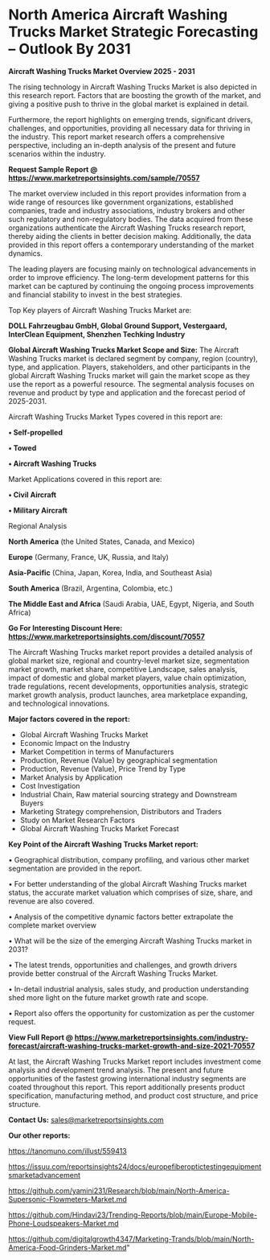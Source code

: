 # North America Aircraft Washing Trucks Market Strategic Forecasting – Outlook By 2031

<Strong> Aircraft Washing Trucks Market Overview 2025 - 2031</strong>

The rising technology in Aircraft Washing Trucks Market is also depicted in this research report. Factors that are boosting the growth of the market, and giving a positive push to thrive in the global market is explained in detail.

Furthermore, the report highlights on emerging trends, significant drivers, challenges, and opportunities, providing all necessary data for thriving in the industry. This report market research offers a comprehensive perspective, including an in-depth analysis of the present and future scenarios within the industry.

<strong>Request Sample Report @ <a href=https://www.marketreportsinsights.com/sample/70557>https://www.marketreportsinsights.com/sample/70557</a></strong>

The market overview included in this report provides information from a wide range of resources like government organizations, established companies, trade and industry associations, industry brokers and other such regulatory and non-regulatory bodies. The data acquired from these organizations authenticate the Aircraft Washing Trucks research report, thereby aiding the clients in better decision making. Additionally, the data provided in this report offers a contemporary understanding of the market dynamics.

The leading players are focusing mainly on technological advancements in order to improve efficiency. The long-term development patterns for this market can be captured by continuing the ongoing process improvements and financial stability to invest in the best strategies.

Top Key players of Aircraft Washing Trucks Market are:

<strong>DOLL Fahrzeugbau GmbH, Global Ground Support, Vestergaard, InterClean Equipment, Shenzhen Techking Industry</strong>

<strong><b>Global Aircraft Washing Trucks Market Scope and Size:</b></strong>
The Aircraft Washing Trucks market is declared segment by company, region (country), type, and application. Players, stakeholders, and other participants in the global Aircraft Washing Trucks market will gain the market scope as they use the report as a powerful resource. The segmental analysis focuses on revenue and product by type and application and the forecast period of 2025-2031.

Aircraft Washing Trucks Market Types covered in this report are:

<strong>• Self-propelled

• Towed

• Aircraft Washing Trucks</strong>

Market Applications covered in this report are:

<strong>• Civil Aircraft

• Military Aircraft</strong> 

Regional Analysis

<strong>North America</strong> (the United States, Canada, and Mexico)

<strong>Europe</strong> (Germany, France, UK, Russia, and Italy)

<strong>Asia-Pacific</strong> (China, Japan, Korea, India, and Southeast Asia)

<strong>South America</strong> (Brazil, Argentina, Colombia, etc.)

<strong>The Middle East and Africa</strong> (Saudi Arabia, UAE, Egypt, Nigeria, and South Africa)

<strong>Go For Interesting Discount Here: <a href=https://www.marketreportsinsights.com/discount/70557>https://www.marketreportsinsights.com/discount/70557</a></strong>

The Aircraft Washing Trucks market report provides a detailed analysis of global market size, regional and country-level market size, segmentation market growth, market share, competitive Landscape, sales analysis, impact of domestic and global market players, value chain optimization, trade regulations, recent developments, opportunities analysis, strategic market growth analysis, product launches, area marketplace expanding, and technological innovations.

<strong><b>Major factors covered in the report:</b></strong>
<ul>
  <li>Global Aircraft Washing Trucks Market </li>
  <li>Economic Impact on the Industry</li>
  <li>Market Competition in terms of Manufacturers</li>
  <li>Production, Revenue (Value) by geographical segmentation</li>
  <li>Production, Revenue (Value), Price Trend by Type</li>
  <li>Market Analysis by Application</li>
  <li>Cost Investigation</li>
  <li>Industrial Chain, Raw material sourcing strategy and Downstream Buyers</li>
  <li>Marketing Strategy comprehension, Distributors and Traders</li>
  <li>Study on Market Research Factors</li>
  <li>Global Aircraft Washing Trucks Market Forecast</li>
</ul>

<strong><b>Key Point of the Aircraft Washing Trucks Market report:</b></strong>

• Geographical distribution, company profiling, and various other market segmentation are provided in the report.

• For better understanding of the global Aircraft Washing Trucks market status, the accurate market valuation which comprises of size, share, and revenue are also covered.

• Analysis of the competitive dynamic factors better extrapolate the complete market overview

• What will be the size of the emerging Aircraft Washing Trucks market in 2031?

• The latest trends, opportunities and challenges, and growth drivers provide better construal of the Aircraft Washing Trucks Market.

• In-detail industrial analysis, sales study, and production understanding shed more light on the future market growth rate and scope.

• Report also offers the opportunity for customization as per the customer request.

<strong><b>View Full Report @ <a href=https://www.marketreportsinsights.com/industry-forecast/aircraft-washing-trucks-market-growth-and-size-2021-70557>https://www.marketreportsinsights.com/industry-forecast/aircraft-washing-trucks-market-growth-and-size-2021-70557</a></b></strong>


At last, the Aircraft Washing Trucks Market report includes investment come analysis and development trend analysis. The present and future opportunities of the fastest growing international industry segments are coated throughout this report. This report additionally presents product specification, manufacturing method, and product cost structure, and price structure.

<strong>Contact Us:</strong>
sales@marketreportsinsights.com

<strong>Our other reports:</strong>

<a href=https://tanomuno.com/illust/559413>https://tanomuno.com/illust/559413</a>

<a href=https://issuu.com/reportsinsights24/docs/europefiberoptictestingequipmentsmarketadvancement>https://issuu.com/reportsinsights24/docs/europefiberoptictestingequipmentsmarketadvancement</a>

<a href=https://github.com/yamini231/Research/blob/main/North-America-Supersonic-Flowmeters-Market.md>https://github.com/yamini231/Research/blob/main/North-America-Supersonic-Flowmeters-Market.md</a>

<a href=https://github.com/Hindavi23/Trending-Reports/blob/main/Europe-Mobile-Phone-Loudspeakers-Market.md>https://github.com/Hindavi23/Trending-Reports/blob/main/Europe-Mobile-Phone-Loudspeakers-Market.md</a>

<a href=https://github.com/digitalgrowth4347/Marketing-Trands/blob/main/North-America-Food-Grinders-Market.md>https://github.com/digitalgrowth4347/Marketing-Trands/blob/main/North-America-Food-Grinders-Market.md</a>"
